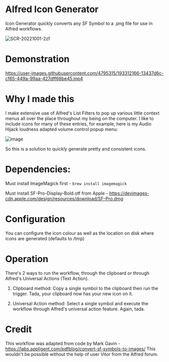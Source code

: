 # Alfred Icon Generator
Icon Generator quickly converts any SF Symbol to a .png file for use in Alfred workflows.

![SCR-20221001-2zf](https://user-images.githubusercontent.com/4795315/193312018-ed7c1ac4-087c-4abc-840c-6461cb2bf32b.png)

# Demonstration
https://user-images.githubusercontent.com/4795315/193312166-13437d6c-cf65-449a-99aa-427dff68be45.mp4

# Why I made this
I make extensive use of Alfred's List Filters to pop up various little context menus all over the place throughout my being on the computer. I like to include icons for many of these entries, for example, here is my Audio Hijack loudness adapted volume control popup menu:

![image](https://user-images.githubusercontent.com/4795315/192548164-a4684b48-8184-4777-9660-745fc7c47338.png)

So this is a solution to quickly generate pretty and consistent icons.

# Dependencies: 
Must install ImageMagick first - `brew install imagemagick`

Must install SF-Pro-Display-Bold.otf from Apple - https://devimages-cdn.apple.com/design/resources/download/SF-Pro.dmg

# Configuration
You can configure the icon colour as well as the location on disk where icons are generated (defaults to /tmp) 

# Operation

There's 2 ways to run the workflow, through the clipboard or through Alfred's Universal Actions (Text Action).

1. Clipboard method:
Copy a single symbol to the clipboard then run the trigger. Tada, your clipboard now has your new icon on it.

2. Universal Action method:
Select a single symbol and execute the workflow through Alfred's universal action feature. Again, tada.

# Credit
This workflow was adapted from code by Mark Gavin - https://labs.appligent.com/pdfblog/convert-sf-symbols-to-images/
This wouldn't be possible without the help of user Vitor from the Alfred forum. 
